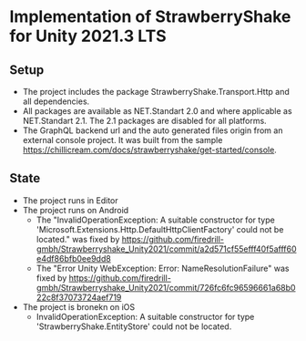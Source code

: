 # Implementation of StrawberryShake for Unity 2021.3 LTS
## Setup
- The project includes the package StrawberryShake.Transport.Http and
  all dependencies.
- All packages are available as NET.Standart 2.0 and where applicable
  as NET.Standart 2.1. The 2.1 packages are disabled for all platforms.
- The GraphQL backend url and the auto generated files origin from
  an external console project. It was built from the sample
  https://chillicream.com/docs/strawberryshake/get-started/console.
## State
- The project runs in Editor
- The project runs on Android 
  - The "InvalidOperationException: A suitable constructor for type 'Microsoft.Extensions.Http.DefaultHttpClientFactory' could not be located." was fixed by https://github.com/firedrill-gmbh/Strawberryshake_Unity2021/commit/a2d571cf55efff40f5afff60e4df86bfb0ee9dd8
  - The "Error Unity WebException: Error: NameResolutionFailure" was fixed by https://github.com/firedrill-gmbh/Strawberryshake_Unity2021/commit/726fc6fc96596661a68b022c8f37073724aef719
- The project is bronekn on iOS
  - InvalidOperationException: A suitable constructor for type 'StrawberryShake.EntityStore' could not be located.

